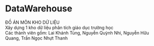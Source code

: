 # DataWarehouse
ĐỒ ÁN MÔN KHO DỮ LIỆU  
Xây dựng 1 kho dữ liệu phân tích giáo dục trường học  
Các thành viên gồm: Lai Khánh Tùng, Nguyễn Quỳnh Nhi, Nguyễn Hữu Quang, Trần Ngọc Nhựt Thanh
